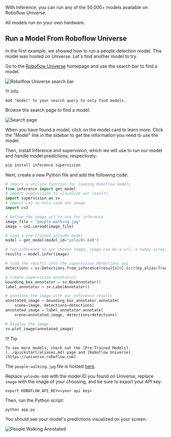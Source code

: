 With Inference, you can run any of the 50,000+ models available on Roboflow Universe.

All models run on your own hardware.

## Run a Model From Roboflow Universe

In the first example, we showed how to run a people detection model. This model was hosted on Universe. Let's find another model to try.

Go to the <a href="https://universe.roboflow.com" target="_blank">Roboflow Universe</a> homepage and use the search bar to find a model.

![Roboflow Universe search bar](https://media.roboflow.com/universe-search.png)

!!! info

    Add "model" to your search query to only find models.

Browse the search page to find a model.

![Search page](https://media.roboflow.com/universe-search-page.png)

When you have found a model, click on the model card to learn more. Click the "Model" link in the sidebar to get the information you need to use the model.

Then, install Inference and supervision, which we will use to run our model and handle model predictions, respectively:

```bash
pip install inference supervision
```

Next, create a new Python file and add the following code:

```python
# import a utility function for loading Roboflow models
from inference import get_model
# import supervision to visualize our results
import supervision as sv
# import cv2 to helo load our image
import cv2

# define the image url to use for inference
image_file = "people-walking.jpg"
image = cv2.imread(image_file)

# load a pre-trained yolov8n model
model = get_model(model_id="yolov8n-640")

# run inference on our chosen image, image can be a url, a numpy array, a PIL image, etc.
results = model.infer(image)

# load the results into the supervision Detections api
detections = sv.Detections.from_inference(results[0].dict(by_alias=True, exclude_none=True))

# create supervision annotators
bounding_box_annotator = sv.BoxAnnotator()
label_annotator = sv.LabelAnnotator()

# annotate the image with our inference results
annotated_image = bounding_box_annotator.annotate(
    scene=image, detections=detections)
annotated_image = label_annotator.annotate(
    scene=annotated_image, detections=detections)

# display the image
sv.plot_image(annotated_image)
```


!!! Tip

    To see more models, check out the [Pre-Trained Models](../quickstart/aliases.md) page and [Roboflow Universe](https://universe.roboflow.com).

The `people-walking.jpg` file is hosted <a href="https://media.roboflow.com/inference/people-walking.jpg" target="_blank">here</a>.

Replace `yolov8n-640` with the model ID you found on Universe, replace `image` with the image of your choosing, and be sure to export your API key:

```
export ROBOFLOW_API_KEY=<your api key>
```

Then, run the Python script:

```
python app.py
```

You should see your model's predictions visualized on your screen.

![People Walking Annotated](https://storage.googleapis.com/com-roboflow-marketing/inference/people-walking-annotated.jpg)
